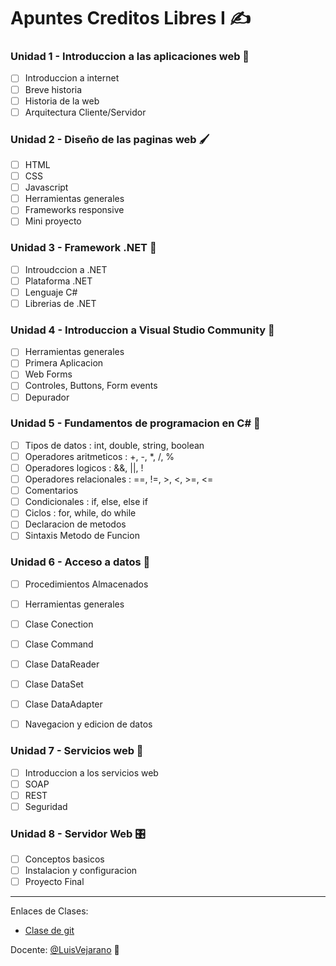 # Apuntes Creditos Libres I ✍

### Unidad 1 - Introduccion a las aplicaciones web 📃

- [ ] Introduccion a internet
- [ ] Breve historia
- [ ] Historia de la web
- [ ] Arquitectura Cliente/Servidor

### Unidad 2 - Diseño de las paginas web 🖌

- [ ] HTML
- [ ] CSS
- [ ] Javascript
- [ ] Herramientas generales
- [ ] Frameworks responsive
- [ ] Mini proyecto

### Unidad 3 - Framework .NET 🧱

- [ ] Introudccion a .NET
- [ ] Plataforma .NET
- [ ] Lenguaje C#
- [ ] Librerias de .NET

### Unidad 4 - Introduccion a Visual Studio Community 🚀

- [ ] Herramientas generales
- [ ] Primera Aplicacion
- [ ] Web Forms
- [ ] Controles, Buttons, Form events
- [ ] Depurador

### Unidad 5 - Fundamentos de programacion en C# 👾

- [ ] Tipos de datos : int, double, string, boolean
- [ ] Operadores aritmeticos : +, -, *, /, %
- [ ] Operadores logicos : &&, ||, !
- [ ] Operadores relacionales : ==, !=, >, <, >=, <=
- [ ] Comentarios
- [ ] Condicionales : if, else, else if
- [ ] Ciclos : for, while, do while
- [ ] Declaracion de metodos
- [ ] Sintaxis Metodo de Funcion

### Unidad 6 - Acceso a datos 💾

- [ ] Procedimientos Almacenados
- [ ] Herramientas generales
- [ ] Clase Conection
- [ ] Clase Command
- [ ] Clase DataReader
- [ ] Clase DataSet
- [ ] Clase DataAdapter
- [ ] Navegacion y edicion de datos


### Unidad 7 - Servicios web 🧰

- [ ] Introduccion a los servicios web
- [ ] SOAP
- [ ] REST
- [ ] Seguridad

### Unidad 8 - Servidor Web 🎛

- [ ] Conceptos basicos
- [ ] Instalacion y configuracion
- [ ] Proyecto Final

---
<!-- ## Tabla de  Notas 📫

| Fecha             | Corte 1     |
|-------------------|-------------|
|                   |             | -->

Enlaces de Clases:

- [Clase de git](https://github.com/Manuekle/creditosLibres/blob/master/git.md)


Docente: [@LuisVejarano](luis.vejarano@docente.fup.edu.co) 📧
